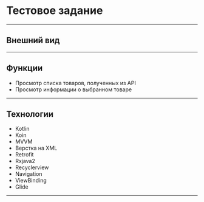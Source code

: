 # Тестовое задание 

___

## Внешний вид ##


___

## Функции ##
* Просмотр списка товаров, полученных из API
* Просмотр информации о выбранном товаре
___

## Технологии ##
* Kotlin
* Koin
* MVVM
* Верстка на XML
* Retrofit
* Rxjava2
* Recyclerview
* Navigation
* ViewBinding
* Glide
___ 
